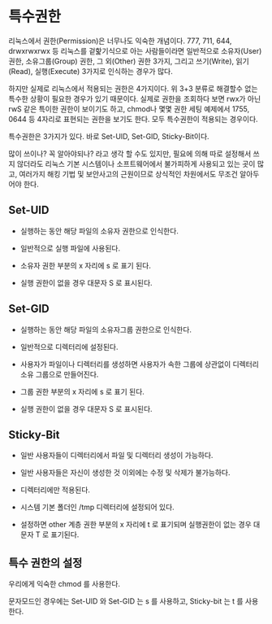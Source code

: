 # 특수권한

리눅스에서 권한(Permission)은 너무나도 익숙한 개념이다. 777, 711, 644, drwxrwxrwx 등 리눅스를 겉핥기식으로 아는 사람들이라면 일반적으로 소유자(User) 권한, 소유그룹(Group) 권한, 그 외(Other) 권한 3가지, 그리고 쓰기(Write), 읽기(Read), 실행(Execute) 3가지로 인식하는 경우가 많다. 



하지만 실제로 리눅스에서 적용되는 권한은 4가지이다. 위 3+3 분류로 해결할수 없는 특수한 상황이 필요한 경우가 있기 때문이다. 실제로 권한을 조회하다 보면 rwx가 아닌 rwS 같은 특이한 권한이 보이기도 하고, chmod나 몇몇 권한 세팅 예제에서 1755, 0644 등 4자리로 표현되는 권한을 보기도 한다. 모두 특수권한이 적용되는 경우이다.



특수권한은 3가지가 있다. 바로 Set-UID, Set-GID, Sticky-Bit이다.

많이 쓰이나? 꼭 알아야되나? 라고 생각 할 수도 있지만, 필요에 의해 따로 설정해서 쓰지 않더라도 리눅스 기본 시스템이나 소프트웨어에서 불가피하게 사용되고 있는 곳이 많고, 여러가지 해킹 기법 및 보안사고의 근원이므로 상식적인 차원에서도 무조건 알아두어야 한다.

## Set-UID

 - 실행하는 동안 해당 파일의 소유자 권한으로 인식한다.

 - 일반적으로 실행 파일에 사용된다.

 - 소유자 권한 부분의 x 자리에 s 로 표기 된다. 

 - 실행 권한이 없을 경우 대문자 S 로 표시된다.



## Set-GID

 - 실행하는 동안 해당 파일의 소유자그룹 권한으로 인식한다.

 - 일반적으로 디렉터리에 설정된다. 

 - 사용자가 파일이나 디렉터리를 생성하면 사용자가 속한 그룹에 상관없이 디렉터리 소유 그룹으로 만들어진다. 

 - 그룹 권한 부분의 x 자리에 s 로 표기 된다. 

 - 실행 권한이 없을 경우 대문자 S 로 표시된다.



## Sticky-Bit

 - 일반 사용자들이 디렉터리에서 파일 및 디렉터리 생성이 가능하다. 

 - 일반 사용자들은 자신이 생성한 것 이외에는 수정 및 삭제가 불가능하다.

 - 디렉터리에만 적용된다.

 - 시스템 기본 폴더인 /tmp 디렉터리에 설정되어 있다. 

 - 설정하면 other 계층 권한 부분의 x 자리에 t 로 표기되며 실행권한이 없는 경우 대문자 T 로 표기된다.





## 특수 권한의 설정



우리에게 익숙한 chmod 를 사용한다.

문자모드인 경우에는 Set-UID 와 Set-GID 는 s 를 사용하고, Sticky-bit 는 t 를 사용한다.



